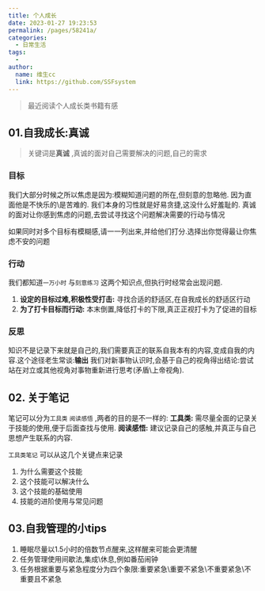 ```yaml
---
title: 个人成长
date: 2023-01-27 19:23:53
permalink: /pages/58241a/
categories:
  - 日常生活
tags:
  - 
author: 
  name: 维生cc
  link: https://github.com/SSFsystem
---
```

> 最近阅读个人成长类书籍有感

## 01.自我成长:真诚
> 关键词是**真诚** ,真诚的面对自己需要解决的问题,自己的需求

### 目标
我们大部分时候之所以焦虑是因为:模糊知道问题的所在,但刻意的忽略他.
因为直面他是不快乐的\是苦难的. 我们本身的习性就是好易贪捷,这没什么好羞耻的. 真诚的面对让你感到焦虑的问题,去尝试寻找这个问题解决需要的行动与情况

如果同时对多个目标有模糊感,请一一列出来,并给他们打分.选择出你觉得最让你焦虑不安的问题

### 行动

我们都知道`一万小时` 与`刻意练习` 这两个知识点,但执行时经常会出现问题.
1. **设定的目标过难,积极性受打击:** 寻找合适的舒适区,在自我成长的舒适区行动
2. **为了打卡目标而行动:** 本末倒置,降低打卡的下限,真正正视打卡为了促进的目标


### 反思

知识不是记录下来就是自己的,我们需要真正的联系自我本有的内容,变成自我的内容.这个途径老生常谈:**输出**
我们对新事物认识时,会基于自己的视角得出结论:尝试站在对立或其他视角对事物重新进行思考(矛盾\上帝视角).



## 02. 关于笔记
笔记可以分为`工具类`  `阅读感悟` ,两者的目的是不一样的:
**工具类:** 需尽量全面的记录关于技能的使用,便于后面查找与使用.
**阅读感悟:** 建议记录自己的感触,并真正与自己思想产生联系的内容. 

`工具类笔记` 可以从这几个关键点来记录
1. 为什么需要这个技能
2. 这个技能可以解决什么
3. 这个技能的基础使用
4. 技能的进阶使用与常见问题


## 03.自我管理的小tips
1. 睡眠尽量以1.5小时的倍数节点醒来,这样醒来可能会更清醒
2. 任务管理使用间歇法,集成\休息,例如番茄闹钟
3. 任务根据重要与紧急程度分为四个象限:重要紧急\重要不紧急\不重要紧急\不重要且不紧急